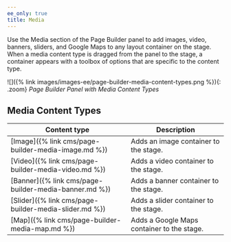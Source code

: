 ```yaml
---
ee_only: true
title: Media
---
```


Use the Media section of the Page Builder panel to add images, video, banners, sliders, and Google Maps to any layout container on the stage. When a media content type is dragged from the panel to the stage, a container appears with a toolbox of options that are specific to the content type.

![]({% link images/images-ee/page-builder-media-content-types.png %}){: .zoom}
_Page Builder Panel with Media Content Types_

## Media Content Types

| Content type                                                            | Description                                |
| ----------------------------------------------------------------------- | ------------------------------------------ |
| [Image]({% link cms/page-builder-media-image.md %})   | Adds an image container  to the stage.     |
| [Video]({% link cms/page-builder-media-video.md %})   | Adds a video container to the stage.       |
| [Banner]({% link cms/page-builder-media-banner.md %}) | Adds a banner container to the stage.      |
| [Slider]({% link cms/page-builder-media-slider.md %}) | Adds a slider container to the stage.      |
| [Map]({% link cms/page-builder-media-map.md %})       | Adds a Google Maps container to the stage. |
